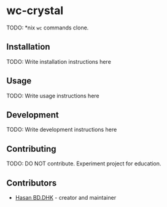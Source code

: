 # wc-crystal

TODO: *nix `wc` commands clone.

## Installation

TODO: Write installation instructions here

## Usage

TODO: Write usage instructions here

## Development

TODO: Write development instructions here

## Contributing

TODO: DO NOT contribute. Experiment project for education.

## Contributors

- [Hasan BD.DHK](https://github.com/your-github-user) - creator and maintainer
